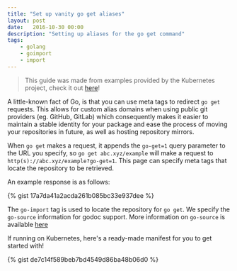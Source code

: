 ```yaml
---
title: "Set up vanity go get aliases"
layout: post
date:   2016-10-30 00:00
description: "Setting up aliases for the go get command"
tags:
    - golang
    - goimport
    - import
---
```



> This guide was made from examples provided by the Kubernetes project, check it out [here](https://github.com/kubernetes/k8s.io/tree/master/k8s.io)!

A little-known fact of Go, is that you can use meta tags to redirect `go get` requests. This allows for custom alias domains when using public git providers (eg. GitHub, GitLab) which consequently makes it easier to maintain a stable identity for your package and ease the process of moving your repositories in future, as well as hosting repository mirrors.

When `go get` makes a request, it appends the `go-get=1` query parameter to the URL you specify, so `go get abc.xyz/example` will make a request to `http(s)://abc.xyz/example?go-get=1`. This page can specify meta tags that locate the repository to be retrieved.

An example response is as follows:

{% gist 17a7da41a2acda261b085bc33e937dee %}

The `go-import` tag is used to locate the repository for `go get`. We specify the `go-source` information for godoc support. More information on `go-source` is available [here](https://github.com/golang/gddo/wiki/Source-Code-Links)

If running on Kubernetes, here's a ready-made manifest for you to get started with!

{% gist de7c14f589beb7bd4549d86ba48b06d0 %}
